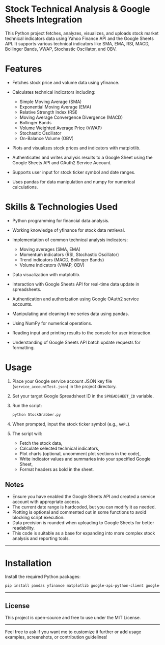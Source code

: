 # Stock Technical Analysis & Google Sheets Integration

This Python project fetches, analyzes, visualizes, and uploads stock market technical indicators data using Yahoo Finance API and the Google Sheets API. It supports various technical indicators like SMA, EMA, RSI, MACD, Bollinger Bands, VWAP, Stochastic Oscillator, and OBV.


# Features

* Fetches stock price and volume data using yfinance.
* Calculates technical indicators including:

  * Simple Moving Average (SMA)
  * Exponential Moving Average (EMA)
  * Relative Strength Index (RSI)
  * Moving Average Convergence Divergence (MACD)
  * Bollinger Bands
  * Volume Weighted Average Price (VWAP)
  * Stochastic Oscillator
  * On-Balance Volume (OBV)
* Plots and visualizes stock prices and indicators with matplotlib.
* Authenticates and writes analysis results to a Google Sheet using the Google Sheets API and OAuth2 Service Account.
* Supports user input for stock ticker symbol and date ranges.
* Uses pandas for data manipulation and numpy for numerical calculations.



# Skills & Technologies Used

* Python programming for financial data analysis.
* Working knowledge of yfinance for stock data retrieval.
* Implementation of common technical analysis indicators:

  * Moving averages (SMA, EMA)
  * Momentum indicators (RSI, Stochastic Oscillator)
  * Trend indicators (MACD, Bollinger Bands)
  * Volume indicators (VWAP, OBV)
* Data visualization with matplotlib.
* Interaction with Google Sheets API for real-time data update in spreadsheets.
* Authentication and authorization using Google OAuth2 service accounts.
* Manipulating and cleaning time series data using pandas.
* Using NumPy for numerical operations.
* Reading input and printing results to the console for user interaction.
* Understanding of Google Sheets API batch update requests for formatting.



# Usage

1. Place your Google service account JSON key file (`service_accountTest.json`) in the project directory.
2. Set your target Google Spreadsheet ID in the `SPREADSHEET_ID` variable.
3. Run the script:

   ```bash
   python StockGrabber.py
   ```
4. When prompted, input the stock ticker symbol (e.g., `AAPL`).
5. The script will:

   * Fetch the stock data,
   * Calculate selected technical indicators,
   * Plot charts (optional, uncomment plot sections in the code),
   * Write indicator values and summaries into your specified Google Sheet,
   * Format headers as bold in the sheet.



## Notes

* Ensure you have enabled the Google Sheets API and created a service account with appropriate access.
* The current date range is hardcoded, but you can modify it as needed.
* Plotting is optional and commented out in some functions to avoid blocking script execution.
* Data precision is rounded when uploading to Google Sheets for better readability.
* This code is suitable as a base for expanding into more complex stock analysis and reporting tools.

---

# Installation

Install the required Python packages:

```bash
pip install pandas yfinance matplotlib google-api-python-client google-auth numpy contourpy requests
```

---

## License

This project is open-source and free to use under the MIT License.

---

Feel free to ask if you want me to customize it further or add usage examples, screenshots, or contribution guidelines!
